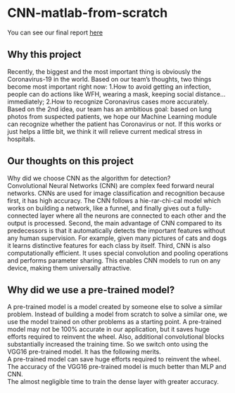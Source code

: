 # CNN-matlab-from-scratch    

You can see our final report [here](https://github.com/zhou-1/CNN-matlab-from-scratch/blob/master/Report.md)     

## Why this project    
Recently, the biggest and the most important thing is obviously the Coronavirus-19 in the world. Based on our team’s thoughts, two things become most important right now: 1.How to avoid getting an infection, people can do actions like WFH, wearing a mask, keeping social distance… immediately; 2.How to recognize Coronavirus cases more accurately.     
Based on the 2nd idea, our team has an ambitious goal: based on lung photos from suspected  patients, we hope our Machine Learning module can recognize whether the patient has Coronavirus or not. If this works or just helps a little bit, we think it will relieve current medical stress in hospitals.        

##   Our thoughts on this project     
Why did we choose CNN as the algorithm for detection?      
Convolutional Neural Networks (CNN) are complex feed forward neural networks. CNNs are used for image classification and recognition because first, it has high accuracy. The CNN follows a hie-rar-chi-cal model which works on building a network, like a funnel, and finally gives out a fully-connected layer where all the neurons are connected to each other and the output is processed. Second, the main advantage of CNN compared to its predecessors is that it automatically detects the important features without any human supervision. For example, given many pictures of cats and dogs it learns distinctive features for each class by itself. Third, CNN is also computationally efficient. It uses special convolution and pooling operations and performs parameter sharing. This enables CNN models to run on any device, making them universally attractive.        

## Why did we use a pre-trained model?     
A pre-trained model is a model created by someone else to solve a similar problem. Instead of building a model from scratch to solve a similar one, we use the model trained on other problems as a starting point. A pre-trained model may not be 100% accurate in our application, but it saves huge efforts required to reinvent the wheel. Also, additional convolutional blocks substantially increased the training time. So we switch onto using the VGG16 pre-trained model. It has the following merits.     
A pre-trained model can save huge efforts required to reinvent the wheel.    
The accuracy of the VGG16 pre-trained model is much better than MLP and CNN.     
The almost negligible time to train the dense layer with greater accuracy.    
   
